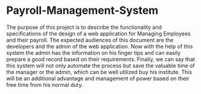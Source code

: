 # Payroll-Management-System
The purpose of this project is to describe the functionality and specifications of the design of a web application for Managing Employees and their payroll. The expected audiences of this document are the developers and the admin of the web application. Now with the help of this system the admin has the information on his finger tips and can easily prepare a good record based on their requirements. Finally, we can say that this system will not only automate the process but save the valuable time of the manager or the admin, which can be well utilized buy his institute. This will be an additional advantage and management of power based on their free time from his normal duty.
